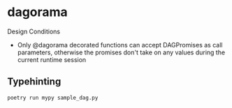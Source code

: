 # dagorama

Design Conditions
- Only @dagorama decorated functions can accept DAGPromises as call parameters, otherwise the promises don't take on any values during the current runtime session


## Typehinting

```
poetry run mypy sample_dag.py
```
